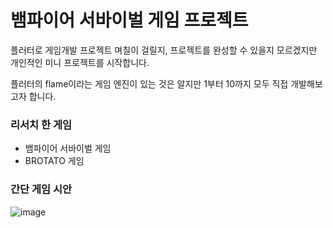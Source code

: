 # 뱀파이어 서바이벌 게임 프로젝트

플러터로 게임개발 프로젝트
며칠이 걸릴지, 프로젝트를 완성할 수 있을지 모르겠지만 개인적인 미니 프로젝트를 시작합니다.

플러터의 flame이라는 게임 엔진이 있는 것은 알지만 1부터 10까지 모두 직접 개발해보고자 합니다.

### 리서치 한 게임

- 뱀파이어 서바이벌 게임
- BROTATO 게임

### 간단 게임 시안

![image](https://github.com/user-attachments/assets/e04550c5-381e-4daa-895c-9998fb5b4599)

